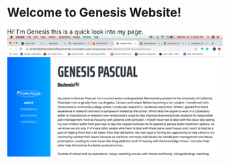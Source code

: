 # Welcome to Genesis Website!

Hi! I'm Genesis this is a quick look into my page.
![Screenshot](img/ScreenShot.png)
